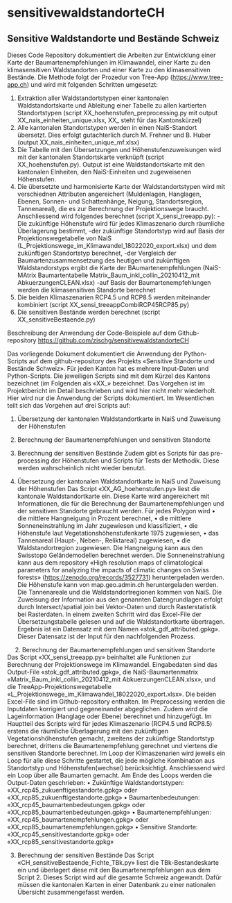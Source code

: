 # sensitivewaldstandorteCH
## Sensitive Waldstandorte und Bestände Schweiz

Dieses Code Repository dokumentiert die Arbeiten zur Entwicklung einer Karte der Baumartenempfehlungen im Klimawandel, einer Karte zu den klimasensitiven Waldstandorten und einer Karte zu den klimasensitiven Bestände.
Die Methode folgt der Prozedur von Tree-App (https://www.tree-app.ch) und wird mit folgenden Schritten umgesetzt:

1. Extraktion aller Waldstandortstypen einer kantonalen Waldstandortskarte und Ableitung einer Tabelle zu allen kartierten Standortstypen (script XX_hoehenstufen_preprocessing.py mit output XX_nais_einheiten_unique.xlsx, XX_ steht für das Kantonskürzel)
2. Alle kantonalen Standortstypen werden in einen NaiS-Standort übersetzt. Dies erfolgt gutachterlich durch M. Frehner und B. Huber (output XX_nais_einheiten_unique_mf.xlsx)
3. Die Tabelle mit den Übersetzungen und Höhenstufenzuweisungen wird mit der kantonalen Standortskarte verknüpft (script XX_hoehenstufen.py). Output ist eine Waldstandortskarte mit den kantonalen EInheiten, den NaiS-Einheiten und zugeweisenen Höhenstufen.
4. Die übersetzte und harmonisierte Karte der Waldstandortstypen wird mit verschiednen Attributen angereichert (Muldenlagen, Hanglagen, Ebenen, Sonnen- und Schattenhänge, Neigung, Standortsregion, Tannenareal), die es zur Berechnung der Projektionswege braucht. Anschliessend wird folgendes berechnet (script X_sensi_treeapp.py):
  -Die zukünftige Höhenstufe wird für jedes Klimaszenario durch räumliche Überlagerung bestimmt,
  -der zukünftige Standortstyp wird auf Basis der Projektionswegetabelle von NaiS (L_Projektionswege_im_Klimawandel_18022020_export.xlsx) und dem zukünftigen Standortstyp berechnet,
  -der Vergleich der Baumartenzusammensetzung des heutigen und zukünftigen Waldstandorstyps ergibt die Karte der BAumartenempfehlungen (NaiS-MAtrix Baumartentabelle Matrix_Baum_inkl_collin_20210412_mit AbkuerzungenCLEAN.xlsx)
  -auf Basis der Baumartenempfehlungen werden die klimasensitiven Standorte berechnet
5. Die beiden Klimaszenarien RCP4.5 und RCP8.5 werden miteinander kombiniert (script XX_sensi_treeappCombiRCP45RCP85.py)
6. Die sensitiven Bestände werden berechnet (script XX_sensitiveBestaende.py)


Beschreibung der Anwendung der Code-Beispiele auf dem Github-repository https://github.com/zischg/sensitivewaldstandorteCH

Das vorliegende Dokument dokumentiert die Anwendung der Python-Scripts auf dem github-repository des Projekts «Sensitive Standorte und Bestände Schweiz». Für jeden Kanton hat es mehrere Input-Daten und Python-Scripts. Die jeweiligen Scripts sind mit dem Kürzel des Kantons bezeichnet (im Folgenden als «XX_» bezeichnet. 
Das Vorgehen ist im Projektbericht im Detail beschrieben und wird hier nicht mehr wiederholt. Hier wird nur die Anwendung der Scripts dokumentiert. Im Wesentlichen teilt sich das Vorgehen auf drei Scripts auf:
1.	Übersetzung der kantonalen Waldstandortkarte in NaiS und Zuweisung der Höhenstufen
2.	Berechnung der Baumartenempfehlungen und sensitiven Standorte
3.	Berechnung der sensitiven Bestände
Zudem gibt es Scripts für das pre-processing der Höhenstufen und Scripts für Tests der Methodik. Diese werden wahrscheinlich nicht wieder benutzt.

1.	Übersetzung der kantonalen Waldstandortkarte in NaiS und Zuweisung der Höhenstufen
Das Script «XX_AG_hoehenstufen.py» liest die kantonale Waldstandortkarte ein. Diese Karte wird angereichert mit Informationen, die für die Berechnung der Baumartenempfehlungen und der sensitiven Standorte gebraucht werden. Für jedes Polygon wird 
•	die mittlere Hangneigung in Prozent berechnet,
•	die mittlere Sonneneinstrahlung im Jahr zugewiesen und klassifiziert,
•	die Höhenstufe laut Vegetationshöhenstufenkarte 1975 zugewiesen, 
•	das Tannenareal (Haupt-, Neben-, Reliktareal) zugewiesen,
•	die Waldstandortregion zugewiesen.
Die Hangneigung kann aus den Swisstopo Geländemodellen berechnet werden. Die Sonneneinstrahlung kann aus dem repository «High resolution maps of climatological parameters for analyzing the impacts of climatic changes on Swiss forests» (https://zenodo.org/records/3527731) heruntergeladen werden. Die Höhenstufe kann von map.geo.admin.ch heruntergeladen werden. Die Tannenareale und die Waldstandortregionen kommen von NaiS.
Die Zuweisung der Information aus den genannten Datengrundlagen erfolgt durch Intersect/spatial join bei Vektor-Daten und durch Rasterstatistik bei Rasterdaten. 
In einem zweiten Schritt wird das Excel-File der Übersetzungstabelle gelesen und auf die Waldstandortkarte übertragen. Ergebnis ist ein Datensatz mit dem Namen «stok_gdf_attributed.gpkg». Dieser Datensatz ist der Input für den nachfolgenden Prozess.

 
2.	Berechnung der Baumartenempfehlungen und sensitiven Standorte
Das Script «XX_sensi_treeapp.py» beinhaltet alle Funktionen zur Berechnung der Projektionswege im Klimawandel. Eingabedaten sind das Output-File «stok_gdf_attributed.gpkg», die NaiS-Baumartenmatrix «Matrix_Baum_inkl_collin_20210412_mit AbkuerzungenCLEAN.xlsx», und die TreeApp-Projektionswegetabelle «L_Projektionswege_im_Klimawandel_18022020_export.xlsx». Die beiden Excel-File sind im Github-repository enthalten.
Im Preprocessing werden die Inputdaten korrigiert und gegeneinander abgeglichen. Zudem wird die Lageinformation (Hanglage oder Ebene) berechnet und hinzugefügt. 
Im Hauptteil des Scripts wird für jedes Klimaszenario (RCP4.5 und RCP8.5) erstens die räumliche Überlagerung mit den zukünftigen Vegetationshöhenstufen gemacht, zweitens der zukünftige Standortstyp berechnet, drittens die Baumartenempfehlung gerechnet und viertens die sensitiven Standorte berechnet. Im Loop der Klimaszenarien wird jeweils ein Loop für alle diese Schritte gestartet, die jede mögliche Kombination aus Standortstyp und Höhenstufen(wechsel) berücksichtigt. Anschliessend wird ein Loop über alle Baumarten gemacht.
Am Ende des Loops werden die Output-Daten geschrieben: 
•	Zukünftige Waldstandortstypen: «XX_rcp45_zukuenftigestandorte.gpkg» oder «XX_rcp85_zukuenftigestandorte.gpkg» 
•	Baumartenbedeutungen: «XX_rcp45_baumartenbedeutungen.gpkg» oder «XX_rcp85_baumartenbedeutungen.gpkg» 
•	Baumartenempfehlungen: «XX_rcp45_baumartenempfehlungen.gpkg» oder «XX_rcp85_baumartenempfehlungen.gpkg» 
•	Sensitive Standorte: «XX_rcp45_sensitivestandorte.gpkg» oder «XX_rcp85_sensitivestandorte.gpkg» 

3.	Berechnung der sensitiven Bestände
Das Script «CH_sensitiveBestaende_Fichte_TBk.py» liest die TBk-Bestandeskarte ein und überlagert diese mit den Baumartenempfehlungen aus dem Script 2. Dieses Script wird auf die gesamte Schweiz angewandt. Dafür müssen die kantonalen Karten in einer Datenbank zu einer nationalen Übersicht zusammengefasst werden. 




